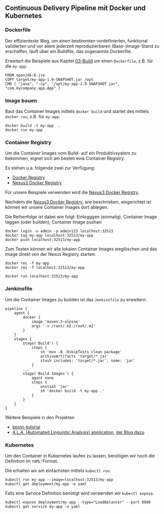 Continuous Delivery Pipeline mit Docker und Kubernetes
------------------------------------------------------

### Dockerfile

Der effizienteste Weg, um einen bestimmten vordefinierten, funktional validierten und vor allem jederzeit reproduzierbaren (Base-)Image-Stand zu erschaffen, läuft über ein Buildfile, das sogenannte Dockerfile.

Erweitert die Beispiele aus Kapitel [03-Build](../03-Build/maven) um einen `Dockerfile`, z.B. für die `my-app`:

    FROM openjdk:8-jre
    COPY target/my-app-1.0-SNAPSHOT.jar /opt
    CMD [ "java", "-cp", "/opt/my-app-1.0-SNAPSHOT.jar", "com.mycompany.app.App" ]

### Image bauen

Baut das Container Images mittels `docker build` und startet des mittels `docker run`, z.B. für `my-app`:

    docker build -t my-app  .
    docker run my-app
    
### Container Registry

Um die Container Images vom Build- auf ein Produktivsystem zu bekommen, eignet sich am besten eine Container Registry.

Es stehen u.a. folgende zwei zur Verfügung:
* [Docker Registry](https://github.com/mc-b/duk/tree/master/registry#docker-registry)
* [Nexus3 Docker Registry](https://github.com/mc-b/duk/tree/master/registry#nexus3-docker-registry)

Für unsere Beispiele verwenden wird die [Nexus3 Docker Registry](https://github.com/mc-b/duk/tree/master/registry#nexus3-docker-registry).

Nachdem die [Nexus3 Docker Registry](https://github.com/mc-b/duk/tree/master/registry#nexus3-docker-registry), wie beschrieben, eingerichtet ist können wir unsere Container Images dort ablegen.

Die Reihenfolge ist dabei wie folgt: Einlogggen (einmalig), Container Image taggen (oder builden), Container Image pushen

    docker login -u admin -p admin123 localhost:32513
    docker tag my-app localhost:32513/my-app
    docker push localhost:32513/my-app
    
Zum Testen können wir alle lokalen Container Images weglöschen und das Image direkt von der Nexus Registry starten:

    docker rmi -f my-app
    docker rmi -f localhost:32513/my-app
    
    docker run localhost:32513/my-app   

### Jenkinsfile

Um die Container Images zu builden ist das `Jenkinsfile` zu erweitern:

    pipeline {
        agent {
            docker {
                image 'maven:3-alpine'
                args '-v /root/.m2:/root/.m2'
            }
        }
        stages {
            stage('Build') {
                steps {
                    sh 'mvn -B -DskipTests clean package'
                    archiveArtifacts 'target/*.jar'
                    stash includes: 'target/*.jar', name: 'jar'
                }
            ...
            stage('Build Images') {
                agent none
                steps {
                    unstash 'jar'
                    sh 'docker build -t my-app .'
                }
            }
        }
    }
        
Weitere Beispiele in den Projekten 
* [bpmn-tutorial](https://github.com/mc-b/bpmn-tutorial/blob/master/Jenkinsfile)
* [A.L.A. (Automated Linguistic Analysis) application](https://github.com/ideas-into-software/automated-linguistic-analysis), [der Blog dazu](https://jaxenter.com/osgi-applications-on-kubernetes-159310.html)

### Kubernetes

Um den Container in Kubernetes laufen zu lassen, benötigen wir noch die Definition im `YAML`-Format.

Die erhalten wir am einfachsten mittels `kubectl run`.

    kubectl run my-app --image=localhost:32513/my-app
    kubectl get deployment/my-app -o yaml

Falls eine Service Definition benötigt wird verwenden wir `kubectl expose`.

    kubectl expose deployment/my-app --type="LoadBalancer" --port 8080
    kubectl get service my-app -o yaml  
        